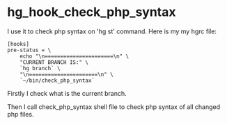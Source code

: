 # hg_hook_check_php_syntax

I use it to check php syntax on 'hg st' command.
Here is my my hgrc file:

```
[hooks]
pre-status = \
	echo "\n======================\n" \
	"CURRENT BRANCH IS:" \
	`hg branch` \
	"\n======================\n" \
	`~/bin/check_php_syntax`
```

Firstly I check what is the current branch.

Then I call check_php_syntax shell file to check php syntax of all changed php files. 
